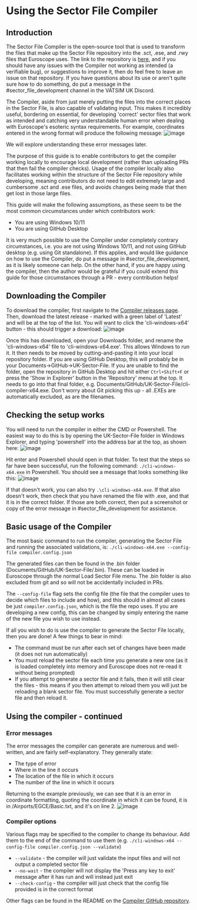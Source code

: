 # Using the Sector File Compiler

## Introduction

The Sector File Compiler is the open-source tool that is used to transform the files that make up the Sector File repository into the .sct, .ese, and .rwy files that Euroscope uses. The link to the repository is [here](https://github.com/VATSIM-UK/sector-file-compiler), and if you should have any issues with the Compiler not working as intended (a verifiable bug), or suggestions to improve it, then do feel free to leave an issue on that repository. If you have questions about its use or aren't quite sure how to do something, do put a message in the #sector_file_development channel in the VATSIM UK Discord.

The Compiler, aside from just merely putting the files into the correct places in the Sector File, is also capable of validating input. This makes it incredibly useful, bordering on essential, for developing 'correct' sector files that work as intended and catching very understandable human error when dealing with Euroscope's esoteric syntax requirements. For example, coordinates entered in the wrong format will produce the following message:
![image](https://user-images.githubusercontent.com/14115426/209001320-39882fee-a397-4f6d-bf84-b9d6fb49b593.png)

We will explore understanding these error messages later.

The purpose of this guide is to enable contributors to get the compiler working locally to encourage local development (rather than uploading PRs that then fail the compiler checks). Usage of the compiler locally also facilitates working within the structure of the Sector File repository while developing, meaning contributors do not need to edit extremely large and cumbersome .sct and .ese files, and avoids changes being made that then get lost in those large files.

This guide will make the following assumptions, as these seem to be the most common circumstances under which contributors work:

- You are using Windows 10/11
- You are using GitHub Desktop

It is very much possible to use the Compiler under completely contrary circumstances, i.e. you are not using Windows 10/11, and not using GitHub desktop (e.g. using Git standalone). If this applies, and would like guidance on how to use the Compiler, do put a message in #sector_file_development, as it is likely someone can help. On the other hand, if you are happy using the compiler, then the author would be grateful if you could extend this guide for those circumstances through a PR - every contribution helps!

## Downloading the Compiler

To download the compiler, first navigate to the [Compiler releases page](https://github.com/VATSIM-UK/sector-file-compiler/releases). Then, download the latest release - marked with a green label of 'Latest' and will be at the top of the list. You will want to click the 'cli-windows-x64' button - this should trigger a download:
![image](https://user-images.githubusercontent.com/14115426/208726535-de2d20d0-0b00-45fd-b2f8-9d79974dc850.png)

Once this has downloaded, open your Downloads folder, and rename the 'cli-windows-x64' file to 'cli-windows-x64.exe'. This allows Windows to run it. It then needs to be moved by cutting-and-pasting it into your local repository folder. If you are using GitHub Desktop, this will probably be in your Documents->GitHub->UK-Sector-File. If you are unable to find the folder, open the repository in GitHub Desktop and hit either `Ctrl+Shift+F` or  press the 'Show in Explorer' button in the 'Repository' menu at the top. It needs to go into that final folder, e.g. Documents/GitHub/UK-Sector-File/cli-compiler-x64.exe. Don't worry about Git picking this up - all .EXEs are automatically excluded, as are the filenames.

## Checking the setup works

You will need to run the compiler in either the CMD or Powershell. The easiest way to do this is by opening the UK-Sector-File folder in Windows Explorer, and typing 'powershell' into the address bar at the top, as shown here:
![image](https://user-images.githubusercontent.com/14115426/208726325-bc0a0c5c-2a12-4079-b62f-fc4c757db790.png)

Hit enter and Powershell should open in that folder. To test that the steps so far have been successful, run the following command: `./cli-windows-x64.exe` in Powershell. You should see a message that looks something like this:
![image](https://user-images.githubusercontent.com/14115426/208726459-9f516496-18e3-46b5-9701-20c13ab6e208.png)

If that doesn't work, you can also try `.\cli-windows-x64.exe`.
If that also doesn't work, then check that you have renamed the file with .exe, and that it is in the correct folder. If those are both correct, then put a screenshot or copy of the error message in #sector_file_development for assistance.

## Basic usage of the Compiler

The most basic command to run the compiler, generating the Sector File and running the associated validations, is: `./cli-windows-x64.exe --config-file compiler.config.json`

The generated files can then be found in the .bin folder (Documents/GitHub/UK-Sector-File/.bin). These can be loaded in Euroscope through the normal Load Sector File menu. The .bin folder is also excluded from git and so will not be accidentally included in PRs.

The `--config-file` flag sets the config file (the file that the compiler uses to decide which files to include and how), and this should in almost all cases be just `compiler.config.json`, which is the file the repo uses. If you are developing a new config, this can be changed by simply entering the name of the new file you wish to use instead.

If all you wish to do is use the compiler to generate the Sector File locally, then you are done! A few things to bear in mind:

- The command must be run after each set of changes have been made (it does not run automatically)
- You must reload the sector file each time you generate a new one (as it is loaded completely into memory and Euroscope does not re-read it without being prompted)
- If you attempt to generate a sector file and it fails, then it will still clear the files - this means if you then attempt to reload them you will just be reloading a blank sector file. You must successfully generate a sector file and then reload it.

## Using the compiler - continued

### Error messages

The error messages the compiler can generate are numerous and well-written, and are fairly self-explanatory. They generally state:

- The type of error
- Where in the line it occurs
- The location of the file in which it occurs
- The number of the line in which it occurs

Returning to the example previously, we can see that it is an error in coordinate formatting, quoting the coordinate in which it can be found, it is in /Airports/EGCE/Basic.txt, and it's on line 2.
![image](https://user-images.githubusercontent.com/14115426/209001320-39882fee-a397-4f6d-bf84-b9d6fb49b593.png)

### Compiler options

Various flags may be specified to the compiler to change its behaviour. Add them to the end of the command to use them (e.g. `./cli-windows-x64 --config-file compiler.config.json --validate`)

- `--validate` - the compiler will just validate the input files and will not output a completed sector file
- `--no-wait` - the compiler will not display the 'Press any key to exit' message after it has run and will instead just exit
- `--check-config` - the compiler will just check that the config file provided is in the correct format

Other flags can be found in the README on the [Compiler GitHub repository](https://github.com/VATSIM-UK/sector-file-compiler).
